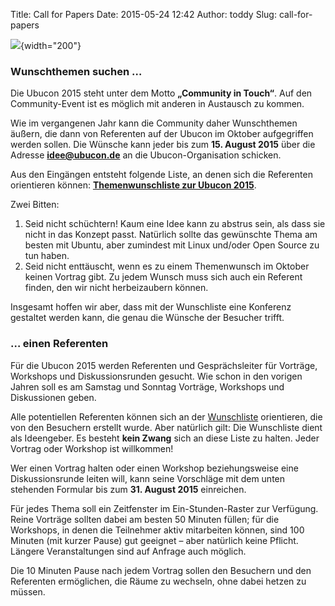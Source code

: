 Title: Call for Papers
Date: 2015-05-24 12:42
Author: toddy
Slug: call-for-papers

![]({filename}/files/hwtk.jpg){width="200"}


### Wunschthemen suchen …


Die Ubucon 2015 steht unter dem Motto **„Community in Touch“**. Auf den
Community-Event ist es möglich mit anderen in Austausch zu kommen.


Wie im vergangenen Jahr kann die Community daher Wunschthemen äußern,
die dann von Referenten auf der Ubucon im Oktober aufgegriffen werden
sollen. Die Wünsche kann jeder bis zum **15. August 2015** über die
Adresse **<idee@ubucon.de>** an die Ubucon-Organisation schicken.


Aus den Eingängen entsteht folgende Liste, an denen sich die Referenten
orientieren können: **[Themenwunschliste zur Ubucon
2015](/2015/themenwunschliste)**.


Zwei Bitten:


1.  Seid nicht schüchtern! Kaum eine Idee kann zu abstrus sein, als dass
    sie nicht in das Konzept passt. Natürlich sollte das gewünschte
    Thema am besten mit Ubuntu, aber zumindest mit Linux und/oder Open
    Source zu tun haben.
2.  Seid nicht enttäuscht, wenn es zu einem Themenwunsch im Oktober
    keinen Vortrag gibt. Zu jedem Wunsch muss sich auch ein Referent
    finden, den wir nicht herbeizaubern können.


Insgesamt hoffen wir aber, dass mit der Wunschliste eine Konferenz
gestaltet werden kann, die genau die Wünsche der Besucher trifft.


### … einen Referenten


Für die Ubucon 2015 werden Referenten und Gesprächsleiter für Vorträge,
Workshops und Diskussionsrunden gesucht. Wie schon in den vorigen Jahren
soll es am Samstag und Sonntag Vorträge, Workshops und Diskussionen
geben.


Alle potentiellen Referenten können sich an der
[Wunschliste](/2015/themenwunschliste) orientieren, die von den
Besuchern erstellt wurde. Aber natürlich gilt: Die Wunschliste dient als
Ideengeber. Es besteht **kein Zwang** sich an diese Liste zu halten.
Jeder Vortrag oder Workshop ist willkommen!


Wer einen Vortrag halten oder einen Workshop beziehungsweise eine
Diskussionsrunde leiten will, kann seine Vorschläge mit dem unten
stehenden Formular bis zum **31. August 2015** einreichen.


Für jedes Thema soll ein Zeitfenster im Ein-Stunden-Raster zur
Verfügung. Reine Vorträge sollten dabei am besten 50 Minuten füllen; für
die Workshops, in denen die Teilnehmer aktiv mitarbeiten können, sind
100 Minuten (mit kurzer Pause) gut geeignet – aber natürlich keine
Pflicht. Längere Veranstaltungen sind auf Anfrage auch möglich.


Die 10 Minuten Pause nach jedem Vortrag sollen den Besuchern und den
Referenten ermöglichen, die Räume zu wechseln, ohne dabei hetzen zu
müssen.
